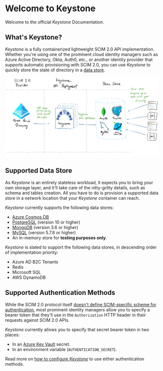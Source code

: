 # Welcome to Keystone

Welcome to the official *Keystone* Documentation.

## What's Keystone?

*Keystone* is a fully containerized lightweight SCIM 2.0 API implementation.
Whether you're using one of the prominent cloud identity managers such as
Azure Active Directory, Okta, Auth0, etc., or another identity provider that supports
automatic provisioning with SCIM 2.0, you can use *Keystone* to quickly store
the state of directory in a [data store](#supported-data-store).

![High level diagram](assets/img/how-it-works.png)

## Supported Data Store

As *Keystone* is an entirely stateless workload, it expects you to bring your own
storage layer, and it'll take care of the nitty-gritty details, such as schema
and tables creation.  All you have to do is provision a supported data store in
a network location that your *Keystone* container can reach.

*Keystone* currently supports the following data stores:

  * [Azure Cosmos DB](https://docs.microsoft.com/en-us/azure/cosmos-db/introduction)
  * [PostgreSQL](https://www.postgresql.org) (version 10 or higher)
  * [MongoDB](https://www.mongodb.com/docs/) (version 3.6 or higher)
  * [MySQL](https://dev.mysql.com/) (version 5.7.8 or higher)
  * An in-memory store for **testing purposes only**.

*Keystone* is slated to support the following data stores, in descending order of implementation
priority:

  * Azure AD B2C Tenants
  * Redis
  * Microsoft SQL
  * AWS DynamoDB

## Supported Authentication Methods

While the SCIM 2.0 protocol itself
[doesn't define SCIM-specific scheme for authentication](https://datatracker.ietf.org/doc/html/rfc7644#section-2),
most prominent identity managers allow you to specify a bearer token that they'll use in the `Authorization` HTTP header in their requests against SCIM 2.0 APIs.

*Keystone* currently allows you to specify that secret bearer token in two places:

* In an [Azure Key Vault](https://azure.microsoft.com/en-us/services/key-vault/) secret.
* In an environment variable (`AUTHENTICATION_SECRET`).

Read more on [how to configure *Keystone*](./configuration.md) to use either authentication methods.
